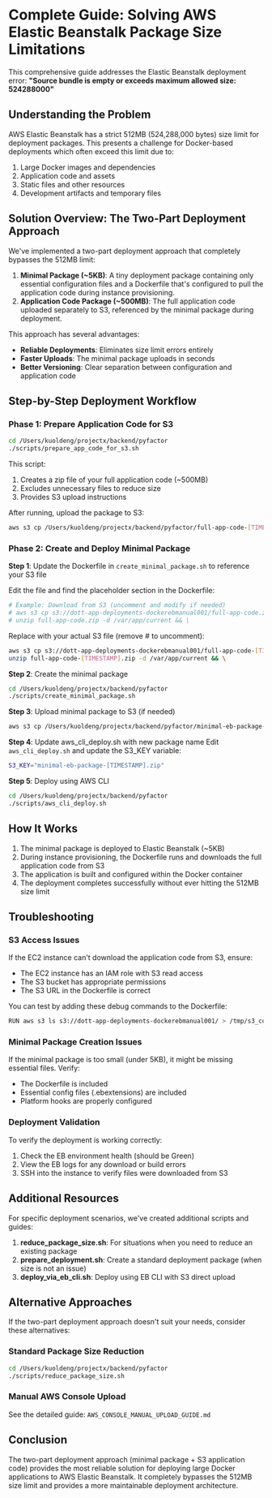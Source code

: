 # Complete Guide: Solving AWS Elastic Beanstalk Package Size Limitations

This comprehensive guide addresses the Elastic Beanstalk deployment error:
**"Source bundle is empty or exceeds maximum allowed size: 524288000"**

## Understanding the Problem

AWS Elastic Beanstalk has a strict 512MB (524,288,000 bytes) size limit for deployment packages. This presents a challenge for Docker-based deployments which often exceed this limit due to:

1. Large Docker images and dependencies
2. Application code and assets
3. Static files and other resources
4. Development artifacts and temporary files

## Solution Overview: The Two-Part Deployment Approach

We've implemented a two-part deployment approach that completely bypasses the 512MB limit:

1. **Minimal Package (~5KB)**: A tiny deployment package containing only essential configuration files and a Dockerfile that's configured to pull the application code during instance provisioning.
2. **Application Code Package (~500MB)**: The full application code uploaded separately to S3, referenced by the minimal package during deployment.

This approach has several advantages:
- **Reliable Deployments**: Eliminates size limit errors entirely
- **Faster Uploads**: The minimal package uploads in seconds
- **Better Versioning**: Clear separation between configuration and application code

## Step-by-Step Deployment Workflow

### Phase 1: Prepare Application Code for S3

```bash
cd /Users/kuoldeng/projectx/backend/pyfactor
./scripts/prepare_app_code_for_s3.sh
```

This script:
1. Creates a zip file of your full application code (~500MB)
2. Excludes unnecessary files to reduce size
3. Provides S3 upload instructions

After running, upload the package to S3:

```bash
aws s3 cp /Users/kuoldeng/projectx/backend/pyfactor/full-app-code-[TIMESTAMP].zip s3://dott-app-deployments-dockerebmanual001/full-app-code-[TIMESTAMP].zip
```

### Phase 2: Create and Deploy Minimal Package

**Step 1**: Update the Dockerfile in `create_minimal_package.sh` to reference your S3 file

Edit the file and find the placeholder section in the Dockerfile:
```bash
# Example: Download from S3 (uncomment and modify if needed)
# aws s3 cp s3://dott-app-deployments-dockerebmanual001/full-app-code.zip . && \
# unzip full-app-code.zip -d /var/app/current && \
```

Replace with your actual S3 file (remove # to uncomment):
```bash
aws s3 cp s3://dott-app-deployments-dockerebmanual001/full-app-code-[TIMESTAMP].zip . && \
unzip full-app-code-[TIMESTAMP].zip -d /var/app/current && \
```

**Step 2**: Create the minimal package
```bash
cd /Users/kuoldeng/projectx/backend/pyfactor
./scripts/create_minimal_package.sh
```

**Step 3**: Upload minimal package to S3 (if needed)
```bash
aws s3 cp /Users/kuoldeng/projectx/backend/pyfactor/minimal-eb-package-[TIMESTAMP].zip s3://dott-app-deployments-dockerebmanual001/minimal-eb-package-[TIMESTAMP].zip
```

**Step 4**: Update aws_cli_deploy.sh with new package name
Edit `aws_cli_deploy.sh` and update the S3_KEY variable:
```bash
S3_KEY="minimal-eb-package-[TIMESTAMP].zip"
```

**Step 5**: Deploy using AWS CLI
```bash
cd /Users/kuoldeng/projectx/backend/pyfactor
./scripts/aws_cli_deploy.sh
```

## How It Works

1. The minimal package is deployed to Elastic Beanstalk (~5KB)
2. During instance provisioning, the Dockerfile runs and downloads the full application code from S3
3. The application is built and configured within the Docker container
4. The deployment completes successfully without ever hitting the 512MB size limit

## Troubleshooting

### S3 Access Issues

If the EC2 instance can't download the application code from S3, ensure:
- The EC2 instance has an IAM role with S3 read access
- The S3 bucket has appropriate permissions
- The S3 URL in the Dockerfile is correct

You can test by adding these debug commands to the Dockerfile:
```bash
RUN aws s3 ls s3://dott-app-deployments-dockerebmanual001/ > /tmp/s3_content.txt
```

### Minimal Package Creation Issues

If the minimal package is too small (under 5KB), it might be missing essential files. Verify:
- The Dockerfile is included
- Essential config files (.ebextensions) are included
- Platform hooks are properly configured

### Deployment Validation

To verify the deployment is working correctly:

1. Check the EB environment health (should be Green)
2. View the EB logs for any download or build errors
3. SSH into the instance to verify files were downloaded from S3

## Additional Resources

For specific deployment scenarios, we've created additional scripts and guides:

1. **reduce_package_size.sh**: For situations when you need to reduce an existing package
2. **prepare_deployment.sh**: Create a standard deployment package (when size is not an issue)
3. **deploy_via_eb_cli.sh**: Deploy using EB CLI with S3 direct upload

## Alternative Approaches

If the two-part deployment approach doesn't suit your needs, consider these alternatives:

### Standard Package Size Reduction

```bash
cd /Users/kuoldeng/projectx/backend/pyfactor
./scripts/reduce_package_size.sh
```

### Manual AWS Console Upload

See the detailed guide: `AWS_CONSOLE_MANUAL_UPLOAD_GUIDE.md`

## Conclusion

The two-part deployment approach (minimal package + S3 application code) provides the most reliable solution for deploying large Docker applications to AWS Elastic Beanstalk. It completely bypasses the 512MB size limit and provides a more maintainable deployment architecture.
